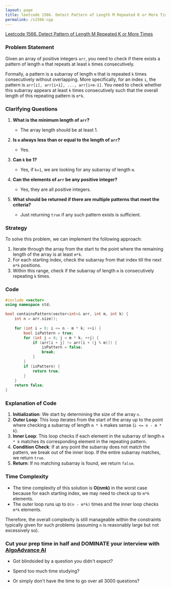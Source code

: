 ```yaml
---
layout: page
title: leetcode 1566. Detect Pattern of Length M Repeated K or More Times
permalink: /s1566-cpp
---
```

[Leetcode 1566. Detect Pattern of Length M Repeated K or More Times](https://algoadvance.github.io/algoadvance/l1566)
### Problem Statement

Given an array of positive integers `arr`, you need to check if there exists a pattern of length `m` that repeats at least `k` times consecutively.

Formally, a pattern is a subarray of length `m` that is repeated `k` times consecutively without overlapping. More specifically, for an index `i`, the pattern is `arr[i], arr[i+1], ..., arr[i+m-1]`. You need to check whether this subarray appears at least `k` times consecutively such that the overall length of this repeating pattern is `m*k`.

### Clarifying Questions

1. **What is the minimum length of `arr`?**
   - The array length should be at least 1.

2. **Is `m` always less than or equal to the length of `arr`?**
   - Yes.

3. **Can `k` be 1?**
   - Yes, if `k=1`, we are looking for any subarray of length `m`.

4. **Can the elements of `arr` be any positive integer?**
   - Yes, they are all positive integers.

5. **What should be returned if there are multiple patterns that meet the criteria?**
   - Just returning `true` if any such pattern exists is sufficient.

### Strategy

To solve this problem, we can implement the following approach:

1. Iterate through the array from the start to the point where the remaining length of the array is at least `m*k`.
2. For each starting index, check the subarray from that index till the next `m*k` positions.
3. Within this range, check if the subarray of length `m` is consecutively repeating `k` times.

### Code

```cpp
#include <vector>
using namespace std;

bool containsPattern(vector<int>& arr, int m, int k) {
    int n = arr.size();
    
    for (int i = 0; i <= n - m * k; ++i) {
        bool isPattern = true;
        for (int j = 0; j < m * k; ++j) {
            if (arr[i + j] != arr[i + (j % m)]) {
                isPattern = false;
                break;
            }
        }
        if (isPattern) {
            return true;
        }
    }
    return false;
}
```

### Explanation of Code

1. **Initialization**: We start by determining the size of the array `n`.
2. **Outer Loop**: This loop iterates from the start of the array up to the point where checking a subarray of length `m * k` makes sense (`i <= n - m * k`).
3. **Inner Loop**: This loop checks if each element in the subarray of length `m * k` matches its corresponding element in the repeating pattern.
4. **Condition Check**: If at any point the subarray does not match the pattern, we break out of the inner loop. If the entire subarray matches, we return `true`.
5. **Return**: If no matching subarray is found, we return `false`.

### Time Complexity

- The time complexity of this solution is **O(n*m*k)** in the worst case because for each starting index, we may need to check up to `m*k` elements.
- The outer loop runs up to `O(n - m*k)` times and the inner loop checks `m*k` elements.

Therefore, the overall complexity is still manageable within the constraints typically given for such problems (assuming `n` is reasonably large but not excessively so).


### Cut your prep time in half and DOMINATE your interview with [AlgoAdvance AI](https://algoAdvance.com)

- Got blindsided by a question you didn't expect?

- Spend too much time studying?

- Or simply don't have the time to go over all 3000 questions?

